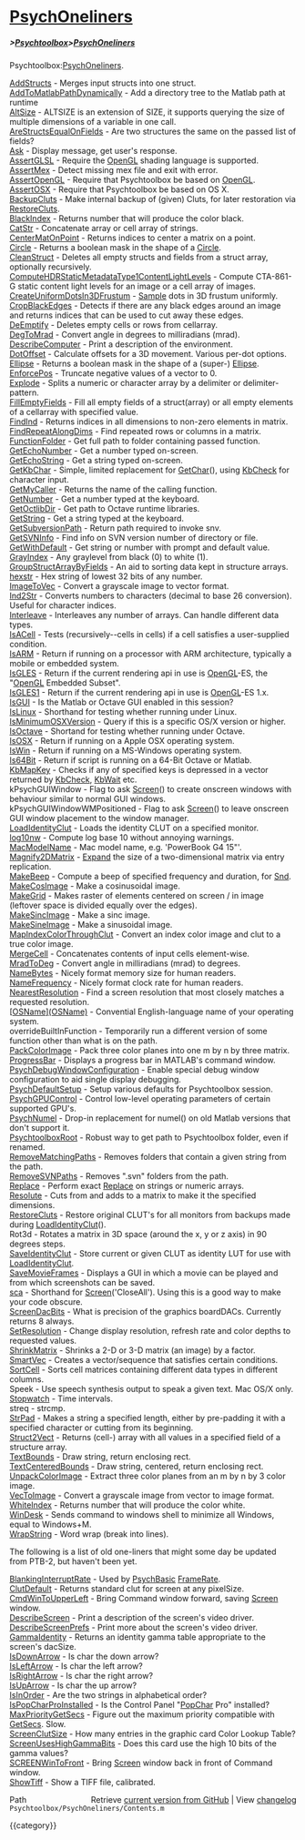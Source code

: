# [PsychOneliners](PsychOneliners)
##### >[Psychtoolbox](Psychtoolbox)>[PsychOneliners](PsychOneliners)

Psychtoolbox:[PsychOneliners](PsychOneliners).  
  
  
  [AddStructs](AddStructs)              - Merges input structs into one struct.  
  [AddToMatlabPathDynamically](AddToMatlabPathDynamically) - Add a directory tree to the Matlab path at runtime  
  [AltSize](AltSize)                 - ALTSIZE is an extension of SIZE, it supports querying the size of multiple dimensions of a variable in one call.  
  [AreStructsEqualOnFields](AreStructsEqualOnFields) - Are two structures the same on the passed list of fields?  
  [Ask](Ask)                     - Display message, get user's response.  
  [AssertGLSL](AssertGLSL)              - Require the [OpenGL](OpenGL) shading language is supported.  
  [AssertMex](AssertMex)               - Detect missing mex file and exit with error.  
  [AssertOpenGL](AssertOpenGL)            - Require that Psychtoolbox be based on [OpenGL](OpenGL).  
  [AssertOSX](AssertOSX)               - Require that Psychtoolbox be based on OS X.  
  [BackupCluts](BackupCluts)             - Make internal backup of (given) Cluts, for later restoration via [RestoreCluts](RestoreCluts).  
  [BlackIndex](BlackIndex)              - Returns number that will produce the color black.  
  [CatStr](CatStr)                  - Concatenate array or cell array of strings.  
  [CenterMatOnPoint](CenterMatOnPoint)        - Returns indices to center a matrix on a point.  
  [Circle](Circle)                  - Returns a boolean mask in the shape of a [Circle](Circle).  
  [CleanStruct](CleanStruct)             - Deletes all empty structs and fields from a struct array, optionally recursively.  
  [ComputeHDRStaticMetadataType1ContentLightLevels](ComputeHDRStaticMetadataType1ContentLightLevels) - Compute CTA-861-G static content light levels for an image or a cell array of images.  
  [CreateUniformDotsIn3DFrustum](CreateUniformDotsIn3DFrustum) - [Sample](Sample) dots in 3D frustum uniformly.  
  [CropBlackEdges](CropBlackEdges)          - Detects if there are any black edges around an image and returns indices that can be used to cut away these edges.  
  [DeEmptify](DeEmptify)               - Deletes empty cells or rows from cellarray.  
  [DegToMrad](DegToMrad)               - Convert angle in degrees to milliradians (mrad).  
  [DescribeComputer](DescribeComputer)        - Print a description of the environment.  
  [DotOffset](DotOffset)               - Calculate offsets for a 3D movement. Various per-dot options.  
  [Ellipse](Ellipse)                 - Returns a boolean mask in the shape of a (super-) [Ellipse](Ellipse).  
  [EnforcePos](EnforcePos)              - Truncate negative values of a vector to 0.  
  [Explode](Explode)                 - Splits a numeric or character array by a delimiter or delimiter-pattern.  
  [FillEmptyFields](FillEmptyFields)         - Fill all empty fields of a struct(array) or all empty elements of a cellarray with specified value.  
  [FindInd](FindInd)                 - Returns indices in all dimensions to non-zero elements in matrix.  
  [FindRepeatAlongDims](FindRepeatAlongDims)     - Find repeated rows or columns in a matrix.  
  [FunctionFolder](FunctionFolder)          - Get full path to folder containing passed function.  
  [GetEchoNumber](GetEchoNumber)           - Get a number typed on-screen.  
  [GetEchoString](GetEchoString)           - Get a string typed on-screen.  
  [GetKbChar](GetKbChar)               - Simple, limited replacement for [GetChar](GetChar)(), using [KbCheck](KbCheck) for character input.  
  [GetMyCaller](GetMyCaller)             - Returns the name of the calling function.  
  [GetNumber](GetNumber)               - Get a number typed at the keyboard.  
  [GetOctlibDir](GetOctlibDir)            - Get path to Octave runtime libraries.  
  [GetString](GetString)               - Get a string typed at the keyboard.  
  [GetSubversionPath](GetSubversionPath)       - Return path required to invoke snv.  
  [GetSVNInfo](GetSVNInfo)              - Find info on SVN version number of directory or file.  
  [GetWithDefault](GetWithDefault)          - Get string or number with prompt and default value.  
  [GrayIndex](GrayIndex)               - Any graylevel from black (0) to white (1).  
  [GroupStructArrayByFields](GroupStructArrayByFields) - An aid to sorting data kept in structure arrays.  
  [hexstr](hexstr)                  - Hex string of lowest 32 bits of any number.  
  [ImageToVec](ImageToVec)              - Convert a grayscale image to vector format.  
  [Ind2Str](Ind2Str)                 - Converts numbers to characters (decimal to base 26 conversion). Useful for character indices.  
  [Interleave](Interleave)              - Interleaves any number of arrays. Can handle different data types.  
  [IsACell](IsACell)                 - Tests (recursively--cells in cells) if a cell satisfies a user-supplied condition.  
  [IsARM](IsARM)                   - Return if running on a processor with ARM architecture, typically a mobile or embedded system.  
  [IsGLES](IsGLES)                  - Return if the current rendering api in use is [OpenGL](OpenGL)-ES, the "[OpenGL](OpenGL) Embedded Subset".  
  [IsGLES1](IsGLES1)                 - Return if the current rendering api in use is [OpenGL](OpenGL)-ES 1.x.  
  [IsGUI](IsGUI)                   - Is the Matlab or Octave GUI enabled in this session?  
  [IsLinux](IsLinux)                 - Shorthand for testing whether running under Linux.  
  [IsMinimumOSXVersion](IsMinimumOSXVersion)     - Query if this is a specific OS/X version or higher.  
  [IsOctave](IsOctave)                - Shortand for testing whether running under Octave.  
  [IsOSX](IsOSX)                   - Return if running on a Apple OSX operating system.  
  [IsWin](IsWin)                   - Return if running on a MS-Windows operating system.  
  [Is64Bit](Is64Bit)                 - Return if script is running on a 64-Bit Octave or Matlab.  
  [KbMapKey](KbMapKey)                - Checks if any of specified keys is depressed in a vector returned by [KbCheck](KbCheck), [KbWait](KbWait) etc.  
  kPsychGUIWindow         - Flag to ask [Screen](Screen)() to create onscreen windows with behaviour similar to normal GUI windows.  
  kPsychGUIWindowWMPositioned - Flag to ask [Screen](Screen)() to leave onscreen GUI window placement to the window manager.  
  [LoadIdentityClut](LoadIdentityClut)        - Loads the identity CLUT on a specified monitor.  
  [log10nw](log10nw)                 - Compute log base 10 without annoying warnings.  
  [MacModelName](MacModelName)            - Mac model name, e.g. 'PowerBook G4 15"'.  
  [Magnify2DMatrix](Magnify2DMatrix)         - [Expand](Expand) the size of a two-dimensional matrix via entry replication.  
  [MakeBeep](MakeBeep)                - Compute a beep of specified frequency and duration, for [Snd](Snd).  
  [MakeCosImage](MakeCosImage)            - Make a cosinusoidal image.  
  [MakeGrid](MakeGrid)                - Makes raster of elements centered on screen / in image (leftover space is divided equally over the edges).  
  [MakeSincImage](MakeSincImage)           - Make a sinc image.  
  [MakeSineImage](MakeSineImage)           - Make a sinusoidal image.  
  [MapIndexColorThroughClut](MapIndexColorThroughClut) - Convert an index color image and clut to a true color image.  
  [MergeCell](MergeCell)               - Concatenates contents of input cells element-wise.  
  [MradToDeg](MradToDeg)               - Convert angle in milliradians (mrad) to degrees.  
  [NameBytes](NameBytes)               - Nicely format memory size for human readers.  
  [NameFrequency](NameFrequency)           - Nicely format clock rate for human readers.  
  [NearestResolution](NearestResolution)       - Find a screen resolution that most closely matches a requested resolution.  
  [[OSName](OSName)][(OSName)]((OSName))                  - Convential English-language name of your operating system.  
  overrideBuiltInFunction - Temporarily run a different version of some function other than what is on the path.  
  [PackColorImage](PackColorImage)          - Pack three color planes into one m by n by three matrix.  
  [ProgressBar](ProgressBar)             - Displays a progress bar in MATLAB's command window.  
  [PsychDebugWindowConfiguration](PsychDebugWindowConfiguration) - Enable special debug window configuration to aid single display debugging.  
  [PsychDefaultSetup](PsychDefaultSetup)       - Setup various defaults for Psychtoolbox session.  
  [PsychGPUControl](PsychGPUControl)         - Control low-level operating parameters of certain supported GPU's.  
  [PsychNumel](PsychNumel)              - Drop-in replacement for numel() on old Matlab versions that don't support it.  
  [PsychtoolboxRoot](PsychtoolboxRoot)        - Robust way to get path to Psychtoolbox folder, even if renamed.  
  [RemoveMatchingPaths](RemoveMatchingPaths)     - Removes folders that contain a given string from the path.  
  [RemoveSVNPaths](RemoveSVNPaths)          - Removes ".svn" folders from the path.  
  [Replace](Replace)                 - Perform exact [Replace](Replace) on strings or numeric arrays.  
  [Resolute](Resolute)                - Cuts from and adds to a matrix to make it the specified dimensions.  
  [RestoreCluts](RestoreCluts)            - Restore original CLUT's for all monitors from backups made during [LoadIdentityClut](LoadIdentityClut)().  
  Rot3d                   - Rotates a matrix in 3D space (around the x, y or z axis) in 90 degrees steps.  
  [SaveIdentityClut](SaveIdentityClut)        - Store current or given CLUT as identity LUT for use with [LoadIdentityClut](LoadIdentityClut).  
  [SaveMovieFrames](SaveMovieFrames)         - Displays a GUI in which a movie can be played and from which screenshots can be saved.  
  [sca](sca)                     - Shorthand for [Screen](Screen)('CloseAll').  Using this is a good way to make your code obscure.  
  [ScreenDacBits](ScreenDacBits)           - What is precision of the graphics boardDACs. Currently returns 8 always.  
  [SetResolution](SetResolution)           - Change display resolution, refresh rate and color depths to requested values.  
  [ShrinkMatrix](ShrinkMatrix)            - Shrinks a 2-D or 3-D matrix (an image) by a factor.  
  [SmartVec](SmartVec)                - Creates a vector/sequence that satisfies certain conditions.  
  [SortCell](SortCell)                - Sorts cell matrices containing different data types in different columns.  
  Speek                   - Use speech synthesis output to speak a given text. Mac OS/X only.  
  [Stopwatch](Stopwatch)               - Time intervals.  
  streq                   - strcmp.  
  [StrPad](StrPad)                  - Makes a string a specified length, either by pre-padding it with a specified character or cutting from its beginning.  
  [Struct2Vect](Struct2Vect)             - Returns (cell-) array with all values in a specified field of a structure array.  
  [TextBounds](TextBounds)              - Draw string, return enclosing rect.  
  [TextCenteredBounds](TextCenteredBounds)      - Draw string, centered, return enclosing rect.  
  [UnpackColorImage](UnpackColorImage)        - Extract three color planes from an m by n by 3 color image.  
  [VecToImage](VecToImage)              - Convert a grayscale image from vector to image format.  
  [WhiteIndex](WhiteIndex)              - Returns number that will produce the color white.  
  [WinDesk](WinDesk)                 - Sends command to windows shell to minimize all Windows, equal to Windows+M.  
  [WrapString](WrapString)              - Word wrap (break into lines).  
  
  
The following is a list of old one-liners that might some day be updated  
from PTB-2, but haven't been yet.  
  
  [BlankingInterruptRate](BlankingInterruptRate) - Used by [PsychBasic](PsychBasic) [FrameRate](FrameRate).  
  [ClutDefault](ClutDefault)           - Returns standard clut for screen at any pixelSize.  
  [CmdWinToUpperLeft](CmdWinToUpperLeft)     - Bring Command window forward, saving [Screen](Screen) window.  
  [DescribeScreen](DescribeScreen)        - Print a description of the screen's video driver.  
  [DescribeScreenPrefs](DescribeScreenPrefs)   - Print more about the screen's video driver.  
  [GammaIdentity](GammaIdentity)         - Returns an identity gamma table appropriate to the screen's dacSize.  
  [IsDownArrow](IsDownArrow)           - Is char the down arrow?  
  [IsLeftArrow](IsLeftArrow)           - Is char the left arrow?  
  [IsRightArrow](IsRightArrow)          - Is char the right arrow?  
  [IsUpArrow](IsUpArrow)             - Is char the up arrow?  
  [IsInOrder](IsInOrder)             - Are the two strings in alphabetical order?  
  [IsPopCharProInstalled](IsPopCharProInstalled) - Is the Control Panel "[PopChar](PopChar) Pro" installed?  
  [MaxPriorityGetSecs](MaxPriorityGetSecs)    - Figure out the maximum priority compatible with [GetSecs](GetSecs). Slow.  
  [ScreenClutSize](ScreenClutSize)        - How many entries in the graphic card Color Lookup Table?  
  [ScreenUsesHighGammaBits](ScreenUsesHighGammaBits) - Does this card use the high 10 bits of the gamma values?  
  [SCREENWinToFront](SCREENWinToFront)      - Bring [Screen](Screen) window back in front of Command window.  
  [ShowTiff](ShowTiff)              - Show a TIFF file, calibrated.  




<div class="code_header" style="text-align:right;">
  <span style="float:left;">Path&nbsp;&nbsp;</span> <span class="counter">Retrieve <a href=
  "https://raw.github.com/Psychtoolbox-3/Psychtoolbox-3/beta/Psychtoolbox/PsychOneliners/Contents.m">current version from GitHub</a> | View <a href=
  "https://github.com/Psychtoolbox-3/Psychtoolbox-3/commits/beta/Psychtoolbox/PsychOneliners/Contents.m">changelog</a></span>
</div>
<div class="code">
  <code>Psychtoolbox/PsychOneliners/Contents.m</code>
</div>

{{category}}